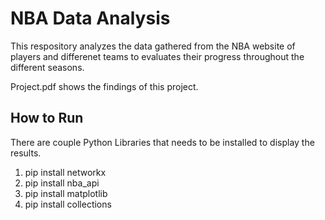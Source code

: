 # NBA Data Analysis
This respository analyzes the data gathered from the NBA website of players and differenet teams to evaluates their progress throughout the different seasons.

Project.pdf shows the findings of this project.

## How to Run
There are couple Python Libraries that needs to be installed to display the results.
  1. pip install networkx
  2. pip install nba_api
  3. pip install matplotlib
  4. pip install collections
